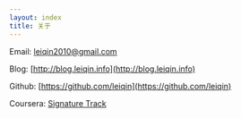 ```yaml
---
layout: index
title: 关于
---
```


Email: leiqin2010@gmail.com

Blog: [http://blog.leiqin.info](http://blog.leiqin.info)

Github: [https://github.com/leiqin](https://github.com/leiqin)

Coursera: [Signature Track](./coursera.html)
